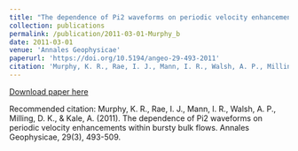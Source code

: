 ```yaml
---
title: "The dependence of Pi2 waveforms on periodic velocity enhancements within bursty bulk flows"
collection: publications
permalink: /publication/2011-03-01-Murphy_b
date: 2011-03-01
venue: 'Annales Geophysicae'
paperurl: 'https://doi.org/10.5194/angeo-29-493-2011'
citation: 'Murphy, K. R., Rae, I. J., Mann, I. R., Walsh, A. P., Milling, D. K., &amp; Kale, A. (2011). The dependence of Pi2 waveforms on periodic velocity enhancements within bursty bulk flows. Annales Geophysicae, 29(3), 493-509. '
---
```

[Download paper here](https://doi.org/10.5194/angeo-29-493-2011)

Recommended citation: Murphy, K. R., Rae, I. J., Mann, I. R., Walsh, A. P., Milling, D. K., & Kale, A. (2011). The dependence of Pi2 waveforms on periodic velocity enhancements within bursty bulk flows. Annales Geophysicae, 29(3), 493-509. 